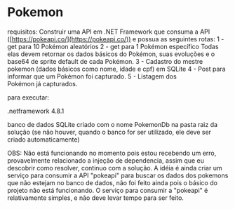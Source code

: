 # Pokemon

requisitos:
Construir uma API em .NET Framework que consuma a API ([https://pokeapi.co/](https://pokeapi.co/)) e possua as seguintes rotas:
1 - get para 10 Pokémon aleatórios
2 - get para 1 Pokémon específico
Todas elas devem retornar os dados básicos do Pokémon, suas evoluções e o base64 de sprite default de cada Pokémon.
3 - Cadastro do mestre pokemon (dados básicos como nome, idade e cpf) em SQLite
4 - Post para informar que um Pokémon foi capturado.
5 - Listagem dos Pokémon já capturados.

para executar:

.netframework 4.8.1

banco de dados SQLite criado com o nome PokemonDb na pasta raiz da solução (se não houver, quando o banco for ser utilizado, ele deve ser criado automaticamente)

OBS: Não está funcionando no momento pois estou recebendo um erro, provavelmente relacionado a injeção de dependencia, assim que eu descobrir como resolver, continuo com a solução. A idéia é ainda criar um serviço para consumir a API "pokeapi" para buscar os dados dos pokemons que não estejam no banco de dados, não foi feito ainda pois o básico do projeto não está funcionando. O serviço para consumir a "pokeapi" é relativamente simples, e não deve levar tempo para ser feito.
